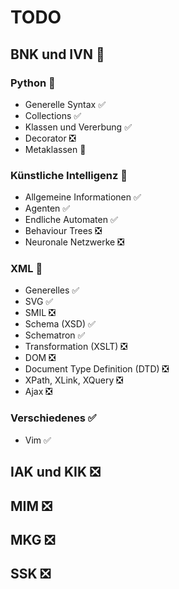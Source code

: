 # TODO

## BNK und IVN :large_orange_diamond:

### Python :large_orange_diamond:

* Generelle Syntax :white_check_mark:
* Collections :white_check_mark:
* Klassen und Vererbung :white_check_mark:
* Decorator :negative_squared_cross_mark:
* Metaklassen :large_orange_diamond:

### Künstliche Intelligenz :large_orange_diamond:

* Allgemeine Informationen :white_check_mark:
* Agenten :white_check_mark:
* Endliche Automaten :white_check_mark:
* Behaviour Trees :negative_squared_cross_mark:
* Neuronale Netzwerke :negative_squared_cross_mark:

### XML :large_orange_diamond:

* Generelles :white_check_mark:
* SVG :white_check_mark:
* SMIL :negative_squared_cross_mark:
* Schema (XSD) :white_check_mark:
* Schematron :white_check_mark:
* Transformation (XSLT) :negative_squared_cross_mark:
* DOM :negative_squared_cross_mark:
* Document Type Definition (DTD) :negative_squared_cross_mark:
* XPath, XLink, XQuery :negative_squared_cross_mark:
* Ajax :negative_squared_cross_mark:

### Verschiedenes :white_check_mark:

* Vim :white_check_mark:

## IAK und KIK :negative_squared_cross_mark:

## MIM :negative_squared_cross_mark:

## MKG :negative_squared_cross_mark:

## SSK :negative_squared_cross_mark:
